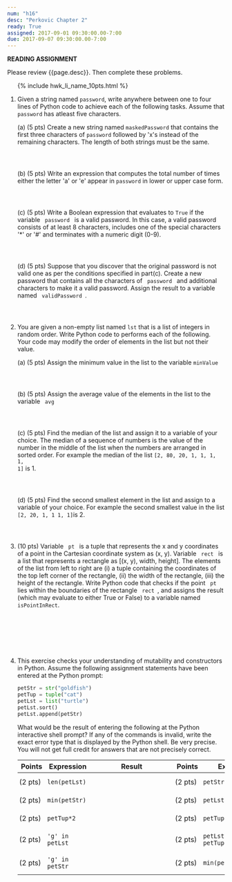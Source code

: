 ```yaml
---
num: "h16"
desc: "Perkovic Chapter 2"
ready: True
assigned: 2017-09-01 09:30:00.00-7:00
due: 2017-09-07 09:30:00.00-7:00
---
```


<b>READING ASSIGNMENT</b>

Please review {{page.desc}}.  Then complete these problems.

<ol>

{% include hwk_li_name_10pts.html %}

<li markdown="1">Given a string named <code>password</code>, write anywhere between one to four lines of Python code to achieve each of the following tasks. Assume that <code>password</code> has atleast five characters.

(a) (5 pts) Create a new string named <code>maskedPassword</code> that contains the first three characters of <code>password</code> followed by 'x's instead of the remaining characters. The length of both strings must be the same. 
<div style="margin-bottom:4em"></div>

(b) (5 pts) Write an expression that computes the total number of times either the letter 'a' or 'e' appear in <code>password</code> in lower or upper case form. 
<div style="margin-bottom:4em"></div>

(c) (5 pts) Write a Boolean expression that evaluates to <code>True</code> if the variable <code> password </code> is a valid password. In this case, a valid password consists of at least 8 characters, includes one of the special characters '*' or '#' and terminates with a numeric digit (0-9).
<div style="margin-bottom:4em"></div>

(d) (5 pts) Suppose that you discover that the original password is not valid one as per the conditions specified in part(c). Create a new password that contains all the characters of <code> password </code> and additional characters to make it a valid password. Assign the result to a variable named <code> validPassword </code>.
<div style="margin-bottom:4em"></div>

<div class="pagebreak">
</div>

</li>

<li markdown="1">You are given a non-empty list named <code>lst</code> that is a list of integers in random order. Write Python code to performs each of the following. Your code may modify the order of elements in the list but not their value.

(a) (5 pts) Assign the minimum value in the list to the variable <code>minValue </code>
<div style="margin-bottom:4em"></div>

(b) (5 pts) Assign the average value of the elements in the list to the variable <code> avg </code>
<div style="margin-bottom:4em"></div>

(c) (5 pts) Find the median of the list and assign it to a variable of your choice. The median of a sequence of numbers is the value of the number in the middle of the list when the numbers are arranged in sorted order. For example the median of the list <code>[2, 80, 20, 1, 1, 1, 1, 1]</code> is 1.
<div style="margin-bottom:4em"></div>

(d) (5 pts) Find the second smallest element in the list and assign to a variable of your choice. For example the second smallest value in the list <code>[2, 20, 1, 1 1, 1]</code>is 2.
<div style="margin-bottom:4em"></div>

</li>

<li style="margin-bottom:8em;" markdown="1">
(10 pts) Variable <code> pt </code> is a tuple that represents the x and y coordinates of a point in the Cartesian coordinate system as (x, y). Variable <code> rect </code> is a list that represents a rectangle as [(x, y), width, height]. The elements of the list from left to right are (i) a tuple containing the coordinates of the top left corner of the rectangle, (ii) the width of the rectangle, (iii) the height of the rectangle. Write Python code that checks if the point <code> pt </code> lies within the boundaries of the rectangle <code> rect </code>, and assigns the result (which may evaluate to either True or False) to a variable named <code>isPointInRect</code>.


</li>


<li markdown="1">

This exercise checks your understanding of mutability and constructors in Python. Assume the following assignment statements have been entered at the Python prompt:

```python
petStr = str("goldfish")
petTup = tuple("cat")
petLst = list("turtle")
petLst.sort()
petLst.append(petStr)
```

What would be the result of entering the following at
the Python interactive shell prompt? If any of the commands is invalid, write the exact error type that is displayed by the Python shell. Be very precise. You will not get full credit for answers that are not
precisely correct. 

<style>
div.bigger table * td { padding: 0.7em 3pt 0.7em 3pt; }
span.wide { padding: 0pt 4em 0pt 4em; }
</style>

<div class="bigger" markdown="1">

| Points  | Expression  | <span class="wide">Result</span> | Points  | Expression  | <span class="wide">Result</span> |
|---------|-------------|--------|---------|-------------|--------|
| (2 pts) | `len(petLst)` |        | (2 pts) | `petStr.sort()`     |        |
| (2 pts) | `min(petStr)`    |        | (2 pts) | `petLst.count('l') `|        |
| (2 pts) | `petTup*2`    |        | (2 pts) | `petTup[-1] ='r'` |        |
| (2 pts) | `'g' in petLst`    |        | (2 pts) | `petLst[-3] in petTup`  |        |
| (2 pts) | `'g' in petStr`    |        | (2 pts) | `min(petStr.upper())`    |        |


</div>

</li>

</ol>



